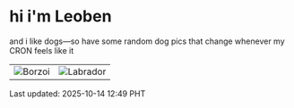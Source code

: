 # hi i'm Leoben

and i like dogs—so have some random dog pics that change whenever my CRON feels like it

|  |  |
|--------|----------|
| ![Borzoi](https://random-dog-vercel.vercel.app/api/random-borzoi?v=1760417378) | ![Labrador](https://random-dog-vercel.vercel.app/api/random-labrador?v=1760417378) |

Last updated: 2025-10-14 12:49 PHT
